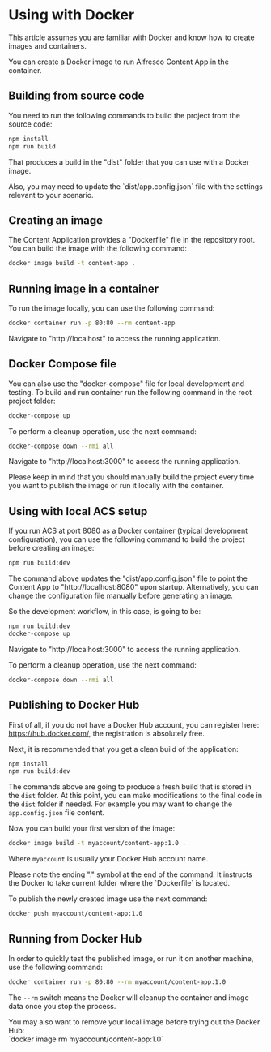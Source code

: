 # Using with Docker

<p class="warning">
This article assumes you are familiar with Docker and know how to create images and containers.
</p>

You can create a Docker image to run Alfresco Content App in the container.

## Building from source code

You need to run the following commands to build the project from the source code:

```sh
npm install
npm run build
```

That produces a build in the "dist" folder that you can use with a Docker image.

<p class="tip">
Also, you may need to update the `dist/app.config.json` file with the settings relevant to your scenario.
</p>

## Creating an image

The Content Application provides a "Dockerfile" file in the repository root.
You can build the image with the following command:

```sh
docker image build -t content-app .
```

## Running image in a container

To run the image locally, you can use the following command:

```sh
docker container run -p 80:80 --rm content-app
```

Navigate to "http://localhost" to access the running application.

## Docker Compose file

You can also use the "docker-compose" file for local development and testing.
To build and run container run the following command in the root project folder:

```sh
docker-compose up
```

To perform a cleanup operation, use the next command:

```sh
docker-compose down --rmi all
```

Navigate to "http://localhost:3000" to access the running application.

<p class="warning">
Please keep in mind that you should manually build the project every time you want to publish the image or run it locally with the container.
</p>

## Using with local ACS setup

If you run ACS at port 8080 as a Docker container (typical development configuration), you can use the following command to build the project before creating an image:

```sh
npm run build:dev
```

The command above updates the "dist/app.config.json" file to point the Content App to "http://localhost:8080" upon startup.
Alternatively, you can change the configuration file manually before generating an image.

So the development workflow, in this case, is going to be:

```sh
npm run build:dev
docker-compose up
```

Navigate to "http://localhost:3000" to access the running application.

To perform a cleanup operation, use the next command:

```sh
docker-compose down --rmi all
```

## Publishing to Docker Hub

First of all, if you do not have a Docker Hub account, you can register here: https://hub.docker.com/, the registration is absolutely free.

Next, it is recommended that you get a clean build of the application:

```sh
npm install
npm run build:dev
```

The commands above are going to produce a fresh build that is stored in the `dist` folder.
At this point, you can make modifications to the final code in the `dist` folder if needed.
For example you may want to change the `app.config.json` file content.

Now you can build your first version of the image:

```sh
docker image build -t myaccount/content-app:1.0 .
```

Where `myaccount` is usually your Docker Hub account name.

<p class="warning">
Please note the ending "." symbol at the end of the command. It instructs the Docker to take current folder where the `Dockerfile` is located.
</p>

To publish the newly created image use the next command:

```sh
docker push myaccount/content-app:1.0
```

## Running from Docker Hub

In order to quickly test the published image, or run it on another machine, use the following command:

```sh
docker container run -p 80:80 --rm myaccount/content-app:1.0
```

The `--rm` switch means the Docker will cleanup the container and image data once you stop the process.

<p class="tip">
You may also want to remove your local image before trying out the Docker Hub:<br>
`docker image rm myaccount/content-app:1.0`
</p>

